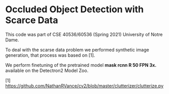 # Occluded Object Detection with Scarce Data

This code was part of CSE 40536/60536 (Spring 2021) University of Notre Dame. 

To deal with the scarse data problem we performed synthetic image generation, that process was based on [1].

We perform finetuning of the pretrained model **mask rcnn R 50 FPN 3x.** available on the Detectron2 Model Zoo.

[1] https://github.com/NathanRVance/cv2/blob/master/clutterizer/clutterize.py
